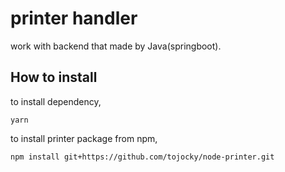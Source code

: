 # printer handler
work with backend that made by Java(springboot).

## How to install
to install dependency,

`yarn`

to install printer package from npm,

`npm install git+https://github.com/tojocky/node-printer.git`
